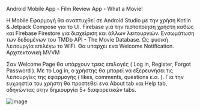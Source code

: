 Android Mobile App - Film Review App - What a Movie!

Η Mobile Εφαρμογή θα αναπτυχθεί σε Android Studio με την χρήση Kotlin & Jetpack Compose για το UI. 
Firebase για την πιστοποίηση χρήστη καθώς και Firebase Firestore για διαχείριση και άλλων λειτουργιών. 
Ενσωμάτωση των δεδομένων του TMDb API - The Movie Database. Ως φυσική λειτουργία επιλέγω το WiFi. Θα υπαρχει ενα Welcome Notification.
Αρχιτεκτονική MVVM
 
Σαν Welcome Page θα υπάρχουν τρεις επιλογές ( Log in, Register, Forgot Password ). 
Με το Log in, ο χρήστης θα μπορεί να εξερευνήσει τις λειτουργίες της εφαρμογής ( likes, comments, questions κ.α. ). 
Για την ευχρηστία του χρήστη θα προστεθεί ενα About tab και Help tab, οδηγώντας στην δημιουργία 5+ διαφορετικών tabs.


![image](https://github.com/JimMono69/RevFilm/assets/149162918/66d97372-608d-494b-8660-1c5314719b2e)
